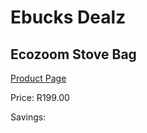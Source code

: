 
# Ebucks Dealz
## Ecozoom Stove Bag
[Product Page](https://www.ebucks.com/web/shop/productSelected.do?prodId=1233109567&catId=1240121041)

Price: R199.00

Savings: 


	